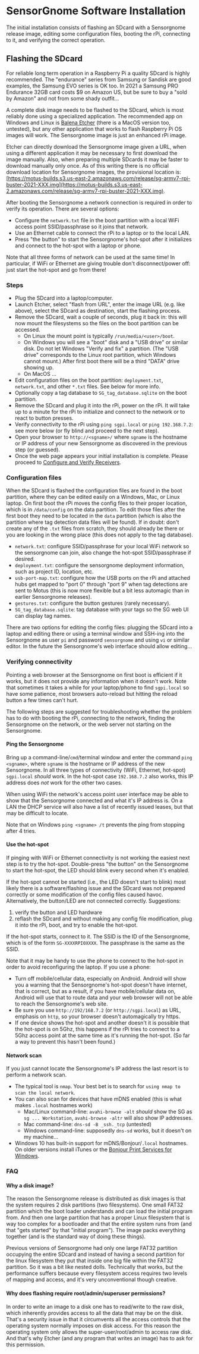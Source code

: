 SensorGnome Software Installation
=================================

The initial installation consists of flashing an SDcard with a Sensorgnome release image,
editing some configuration files, booting the rPi, connecting to it, and verifying the
correct operation.

Flashing the SDcard
-------------------

For reliable long term operation in a Raspberry Pi a quality SDcard is highly recommended.
The "endurance" series from Samsung or Sandisk are good examples,
the Samsung EVO series is OK too.
In 2021 a Samsung PRO Endurance 32GB card costs $9 on Amazon US, 
but be sure to buy a "sold by Amazon" and not from some shady outfit...

A complete disk image needs to be flashed to the SDcard, which is most reliably done using
a specialized application.
The recommended app on Windows and Linux is [Balena Etcher](https://www.balena.io/etcher/)
(there is a MacOS version too, untested),
but any other application that works to flash Raspberry Pi OS images will work.
The Sensorgnome image is just an enhanced rPi image.

Etcher can directly download the Sensorgnome image given a URL, when using a different
application it may be necessary to first download the image manually.
Also, when preparing multiple SDcards it may be faster to download manually only once.
As of this writing there is no official download location for Sensorgnome images,
the provisional location is:
[https://motus-builds.s3.us-east-2.amazonaws.com/release/sg-armv7-rpi-buster-2021-XXX.img](https://motus-builds.s3.us-east-2.amazonaws.com/release/sg-armv7-rpi-buster-2021-XXX.img).

After booting the Sensorgnome a network connection is required in order to verify its operation.
There are several options:

- Configure the `network.txt` file in the boot partition with a local WiFi access point
  SSID/passphrase so it joins that network.
- Use an Ethernet cable to connect the rPi to a laptop or to the local LAN.
- Press "the button" to start the Sensorgnome's hot-spot after it initializes and connect to
  the hot-spot with a laptop or phone.

Note that all three forms of network can be used at the same time!
In particular, if WiFi or Ethernet are giving trouble don't disconnect/power off:
just start the hot-spot and go from there!

### Steps

- Plug the SDcard into a laptop/computer.
- Launch Etcher, select "flash from URL", enter the image URL (e.g. like above),
  select the SDcard as destination, start the flashing process.
- Remove the SDcard, wait a couple of seconds, plug it back in: this will now mount the
  filesystems so the files on the boot partition can be accessed.
  - On Linux the mount point is typically `/run/media/<user>/boot`.
  - On Windows you will see a "boot" disk and a "USB drive" or similar disk. Do not let
    Windows "Verify and fix" a partition. (The "USB drive" corresponds to the Linux root
    partition, which Windows cannot mount.) After first boot there will be a third
    "DATA" drive showing up.
  - On MacOS ...
- Edit configuration files on the boot partition: `deployment.txt`, `network.txt`, and other
  `*.txt` files. See below for more info.
- Optionally copy a tag database to `SG_tag_database.sqlite` on the boot partition.
- Remove the SDcard and plug it into the rPi, power on the rPi. It will take up to a minute
  for the rPi to initialize and connect to the network or to react to button presses.
- Verify connectivity to the rPi using `ping sgpi.local` or `ping 192.168.7.2`: see more below
  (or fly blind and proceed to the next step).
- Open your browser to `http://<sgname>/` where `sgname` is the hostname or IP address of your
  new Sensorgnome as discovered in the previous step (or guessed).
- Once the web page appears your initial installation is complete.
  Please proceed to [Configure and Verify Receivers](RECEIVER-CONFIG.md).

### Configuration files

When the SDcard is flashed the configuration files are found in the boot partition, where
they can be edited easily on a Windows, Mac, or Linux laptop. On first boot the rPi moves the
config files to their proper location, which is in `/data/config` on the data partition.
To edit those files after the first boot they need to be located in the `data` partition
(which is also the partition where tag detection data files will be found).
If in doubt: don't create any of the `.txt` files from scratch, they should already be
there or you are looking in the wrong place (this does not apply to the tag database).

- `network.txt`: configure SSID/passphrase for your local WiFi network so the sensorgnome can join,
  also change the hot-spot SSID/passphrase if desired.
- `deployment.txt`: configure the sensorgnome deployment information, such as project ID, 
  location, etc.
- `usb-port-map.txt`: configure how the USB ports on the rPi and attached hubs get mapped to
  "port 0" through "port 9" when tag detections are sent to Motus (this is now more flexible
  but a bit less automagic than in earlier Sensorgnome releases).
- `gestures.txt`: configure the button gestures (rarely necessary).
- `SG_tag_database.sqlite`: tag database with your tags so the SG web UI can display tag names.

There are two options for editing the config files: plugging the SDcard into a laptop and editing
there or using a terminal window and SSH-ing into the Sensorgnome as user `pi` and password
`sensorgnome` and using `vi` or similar editor.
In the future the Sensorgnome's web interface should allow editing...

### Verifying connectivity

Pointing a web browser at the Sensorgnome on first boot is efficient if it works, but it does
not provide any information when it doesn't work. Note that sometimes it takes a while for
your laptop/phone to find `sgpi.local` so have some patience, most browsers auto-reload but
hitting the reload button a few times can't hurt.

The following steps are suggested for troubleshooting whether the problem has to do with
booting the rPi, connecting to the network, finding the Sensorgnome on the network, or the
web server not starting on the Sensorgnome.

#### Ping the Sensorgnome

Bring up a command-line/`cmd`/terminal window and enter the command `ping <sgname>`,
where `sgname` is the hostname or IP address of the new Sensorgnome.
In all three types of connectivity (WiFi, Ethernet, hot-spot) `sgpi.local` _should_ work.
In the hot-spot case `192.168.7.2` also works, this IP address does _not_ work for the other
two cases.

When using WiFi the network's access point user interface may be able to show that the
Sensorgnome connected and what it's IP address is.
On a LAN the DHCP service will also have a list of recently issued leases, but that may
be difficult to locate.

Note that on Windows `ping <sgname> /t` prevents the ping from stopping after 4 tries.

#### Use the hot-spot

If pinging with WiFi or Ethernet connectivity is not working the easiest next step
is to try the hot-spot.
Double-press "the button" on the Sensorgnome to start the hot-spot,
the LED should blink every second when it's enabled.

If the hot-spot cannot be started (i.e., the LED doesn't start to blink) most likely there
is a software/flashing issue and the SDcard was not prepared correctly or some modification
of the config files caused havoc. Alternatively, the button/LED are not connected correctly.
Suggestions:

1. verify the button and LED hardware
2. reflash the SDcard and without making any config file modification, plug it into the 
   rPi, boot, and try to enable the hot-spot.

If the hot-spot starts, connect to it. The SSID is the ID of the Sensorgnome, which
is of the form `SG-XXXXRPI0XXXX`. The passphrase is the same as the SSID.

Note that it may be handy to use the phone to connect to the hot-spot in order to
avoid reconfiguring the laptop. If you use a phone:

- Turn off mobile/cellular data, especially on Android. Android will show you a warning that
  the Sensorgnome's hot-spot doesn't have internet, that is correct, but as a result, if you
  have mobile/cellular data on, Android will use that to route data and your web browser will
  not be able to reach the Sensorgnome's web site.
- Be sure you use `http://192/168.7.2` (or `http://sgpi.local`) as URL, emphasis on `http`,
  so your browser doesn't automagically try https.
- If one device shows the hot-spot and another doesn't it is possible that the hot-spot
  is on 5Ghz, this happens if the rPi tries to connect to a 5Ghz access point at the same
  time as it's running the hot-spot. (So far a way to prevent this hasn't been found.)

#### Network scan

If you just cannot locate the Sensorgnome's IP address the last resort is to perform
a network scan.

- The typical tool is `nmap`.
  Your best bet is to search for `using nmap to scan the local network`.
- You can also scan for devices that have mDNS enabled (this is what makes `.local`
  hostnames work)
  - Mac/Linux command-line: `avahi-browse -alt` _should_ show the SG as `sg ... Workstation`,
    `avahi-browse -altr` will also show IP addresses.
  - Mac command-line: `dns-sd -B _ssh._tcp` (untested)
  - Windows command-line: supposedly `dns-sd` works, but it doesn't on my machine...
- Windows 10 has built-in support for mDNS/Bonjour/`.local` hostnames.
  On older versions install iTunes or the
  [Bonjour Print Services for Windows](http://support.apple.com/kb/DL999).

### FAQ

#### Why a disk image?

The reason the Sensorgnome release is distributed as disk images is that the system requires
2 disk partitions (two filesystems).
One small FAT32 partition which the boot loader understands and can load the initial program from.
And then one large partition that has a proper Linux filesystem that is way too complex for a
bootloader and that the entire system runs from (and that "gets started" by that "initial program").
The image packs everything together (and is the standard way of doing these things).

Previous versions of Sensorgnome had only one large FAT32 partition occupying the entire SDcard
and instead of having a second partition for the linux filesystem they put that
inside one big file within the FAT32 partition.
So it was a bit like nested dolls.
Technically that works, but the performance suffers because every filesystem access
requires two levels of mapping and access, and it's very unconventional though creative.

#### Why does flashing require root/admin/superuser permissions?

In order to write an image to a disk one has to read/write to the raw disk, which inherently
provides access to all the data that may be on the disk.
That's a security issue in that it circumvents all the access controls that the operating
system normally imposes on disk access.
For this reason the operating system only allows the super-user/root/admin to access raw disk.
And that's why Etcher (and any program that writes an image) has to ask for this permission.

